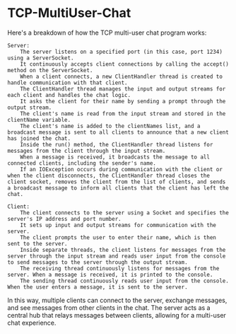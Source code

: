 # TCP-MultiUser-Chat
Here's a breakdown of how the TCP multi-user chat program works:

    Server:
        The server listens on a specified port (in this case, port 1234) using a ServerSocket.
        It continuously accepts client connections by calling the accept() method on the ServerSocket.
        When a client connects, a new ClientHandler thread is created to handle communication with that client.
        The ClientHandler thread manages the input and output streams for each client and handles the chat logic.
        It asks the client for their name by sending a prompt through the output stream.
        The client's name is read from the input stream and stored in the clientName variable.
        The client's name is added to the clientNames list, and a broadcast message is sent to all clients to announce that a new client has joined the chat.
        Inside the run() method, the ClientHandler thread listens for messages from the client through the input stream.
        When a message is received, it broadcasts the message to all connected clients, including the sender's name.
        If an IOException occurs during communication with the client or when the client disconnects, the ClientHandler thread closes the client socket, removes the client from the list of clients, and sends a broadcast message to inform all clients that the client has left the chat.

    Client:
        The client connects to the server using a Socket and specifies the server's IP address and port number.
        It sets up input and output streams for communication with the server.
        The client prompts the user to enter their name, which is then sent to the server.
        Inside separate threads, the client listens for messages from the server through the input stream and reads user input from the console to send messages to the server through the output stream.
        The receiving thread continuously listens for messages from the server. When a message is received, it is printed to the console.
        The sending thread continuously reads user input from the console. When the user enters a message, it is sent to the server.

In this way, multiple clients can connect to the server, exchange messages, and see messages from other clients in the chat. The server acts as a central hub that relays messages between clients, allowing for a multi-user chat experience.
